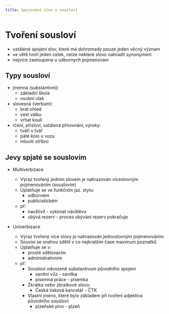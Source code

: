 ```yaml
---
title: Spojování slov v sousloví
---
```

# Tvoření sousloví
- ustálené spojení slov, které má dohromady pouze jeden věcný význam
- ve větě tvoří jeden celek, nelze nektere slovo nahradit synonymem
- nejvice zastoupena u udbornych pojmenovani

## Typy sousloví
- jmenná (substantivní):
	- základní škola
	- osobní vlak
- slovesná (verbum):
	- brát ohled
	- vést válku
	- vrhat koulí
- rčení, přisloví, ustálená přirovnání, výroky:
	- tváří v tvář
	- páté kolo u vozu
	- mluviti stříbro

## Jevy spjaté se souslovím
- Multiverbizace
	- Výraz tvořený jedním slovem je nahrazován víceslovným pojmenováním (souslovím)
	- Uplatňuje se ve funkčním jaz. stylu:
		- odborném 
		- publicistickém
	- př:
		- navštívit - vykonat návštěvu
		- ubývá rezerv - proces ubývání rezerv pokračuje

- Univerbizace
	- Výraz tvořený více slovy je nahrazován jednoslovným pojmenováním
	- Souvisí se snahou sdělit v co nejkratším čase maximum poznatků
	- Uplatňuje se v:
		- prostě sdělovacím
		- administrativním
	 - př:
		 - Sousloví odvozené substantivum původního spojení
			 - sanitní vůz - sanitka
			 - písemná práce - písemka
		- Zkratka nebo zkratkové slovo:
			- Česká tisková kancelář - ČTK
		- Vlastní jméno, které bylo základem při tvoření adjektiva původního sousloví:
			- plzeňské pivo - plzeň

